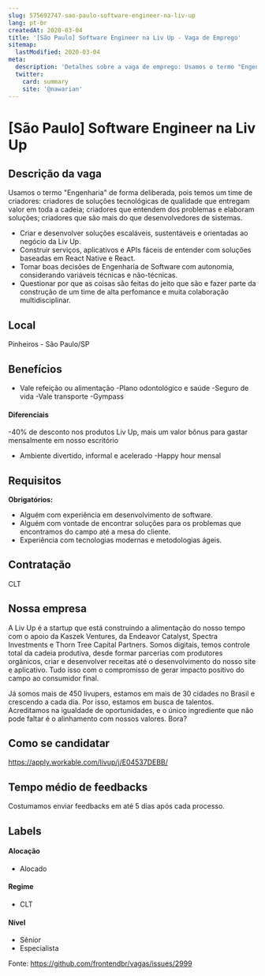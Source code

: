 ```yaml
---
slug: 575692747-sao-paulo-software-engineer-na-liv-up
lang: pt-br
createdAt: 2020-03-04
title: '[São Paulo] Software Engineer na Liv Up - Vaga de Emprego'
sitemap:
  lastModified: 2020-03-04
meta:
  description: 'Detalhes sobre a vaga de emprego: Usamos o termo "Engenharia" de forma deliberada, pois temos um time de criadores: criadores de soluções tecnológicas de qualidade que entregam valor em toda a cadeia; criadores que entendem dos problemas e elaboram soluções; criadores que são mais do que desenvolvedores de sistemas. - Criar e desenvolver soluções escaláveis, sustentáveis e orientadas ao negócio da Liv Up. - Construir serviços, aplicativos e APIs fáceis de entender com soluções baseadas em React Native e React. - Tomar boas decisões de Engenharia de Software com autonomia, considerando variáveis técnicas e não-técnicas. - Questionar por que as coisas são feitas do jeito que são e fazer parte da construção de um time de alta perfomance e muita colaboração multidisciplinar.'
  twitter:
    card: summary
    site: '@nawarian'
---
```


# [São Paulo] Software Engineer na Liv Up

## Descrição da vaga

Usamos o termo "Engenharia" de forma deliberada, pois temos um time de criadores: criadores de soluções tecnológicas de qualidade que entregam valor em toda a cadeia; criadores que entendem dos problemas e elaboram soluções; criadores que são mais do que desenvolvedores de sistemas.

- Criar e desenvolver soluções escaláveis, sustentáveis e orientadas ao negócio da Liv Up.
- Construir serviços, aplicativos e APIs fáceis de entender com soluções baseadas em React Native e React.
- Tomar boas decisões de Engenharia de Software com autonomia, considerando variáveis técnicas e não-técnicas.
- Questionar por que as coisas são feitas do jeito que são e fazer parte da construção de um time de alta perfomance e muita colaboração multidisciplinar.

## Local

Pinheiros - São Paulo/SP

## Benefícios

- Vale refeição ou alimentação
-Plano odontológico e saúde
-Seguro de vida
-Vale transporte
-Gympass

#### Diferenciais

-40% de desconto nos produtos Liv Up, mais um valor bônus para gastar mensalmente em nosso escritório
- Ambiente divertido, informal e acelerado
-Happy hour mensal

## Requisitos

**Obrigatórios:**
- Alguém com experiência em desenvolvimento de software.
- Alguém com vontade de encontrar soluções para os problemas que encontramos do campo até a mesa do cliente.
- Experiência com tecnologias modernas e metodologias ágeis.

## Contratação
CLT

## Nossa empresa
A Liv Up é a startup que está construindo a alimentação do nosso tempo com o apoio da Kaszek Ventures, da Endeavor Catalyst, Spectra Investments e Thorn Tree Capital Partners. Somos digitais, temos controle total da cadeia produtiva, desde formar parcerias com produtores orgânicos, criar e desenvolver receitas até o desenvolvimento do nosso site e aplicativo. Tudo isso com o compromisso de gerar impacto positivo do campo ao consumidor final.

Já somos mais de 450 livupers, estamos em mais de 30 cidades no Brasil e crescendo a cada dia. Por isso, estamos em busca de talentos. Acreditamos na igualdade de oportunidades, e o único ingrediente que não pode faltar é o alinhamento com nossos valores. Bora?

## Como se candidatar
https://apply.workable.com/livup/j/E04537DEBB/


## Tempo médio de feedbacks
Costumamos enviar feedbacks em até 5 dias após cada processo.


## Labels
#### Alocação
- Alocado

#### Regime
- CLT

#### Nível
- Sênior
- Especialista


Fonte: https://github.com/frontendbr/vagas/issues/2999